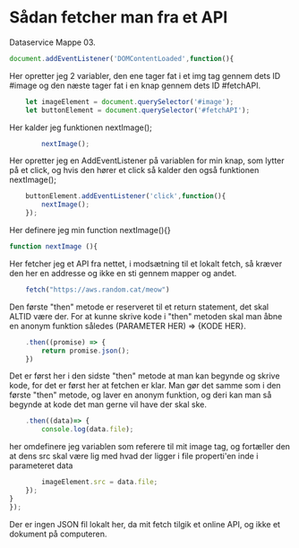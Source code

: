 # Sådan fetcher man fra et API

Dataservice Mappe 03.

```javascript
document.addEventListener('DOMContentLoaded',function(){
```
Her opretter jeg 2 variabler, den ene tager fat i et img tag gennem dets ID #image
og den næste tager fat i en knap gennem dets ID #fetchAPI.
```javascript
	let imageElement = document.querySelector('#image');
	let buttonElement = document.querySelector('#fetchAPI');
```
Her kalder jeg funktionen nextImage();
```javascript
		nextImage();
```
Her opretter jeg en AddEventListener på variablen for min knap, som lytter på et click, og hvis den hører et click så kalder den også funktionen nextImage();
```javascript
	buttonElement.addEventListener('click',function(){
		nextImage();
	});
```
Her definere jeg min function nextImage(){}
```javascript
function nextImage (){
```
Her fetcher jeg et API fra nettet, i modsætning til et lokalt fetch, så kræver den her en addresse og ikke en sti gennem mapper og andet.
```javascript
	fetch("https://aws.random.cat/meow")
```
Den første "then" metode er reserveret til et return statement, det skal ALTID være der. For at kunne skrive kode i "then" metoden skal man åbne en anonym funktion således (PARAMETER HER) => {KODE HER}. 
```javascript
	.then((promise) => {
		return promise.json();
	})
```
Det er først her i den sidste "then" metode at man kan begynde og skrive kode, for det er først her at fetchen er klar. Man gør det samme som i den første "then" metode, og laver en anonym funktion, og deri kan man så begynde at kode det man gerne vil have der skal ske.
```javascript
	.then((data)=> {
		console.log(data.file);
```
her omdefinere jeg variablen som referere til mit image tag, og fortæller den at dens src skal være lig med hvad der ligger i file properti'en inde i parameteret data
```javascript
		imageElement.src = data.file;
	});
}	
});
```
Der er ingen JSON fil lokalt her, da mit fetch tilgik et online API, og ikke et dokument på computeren.